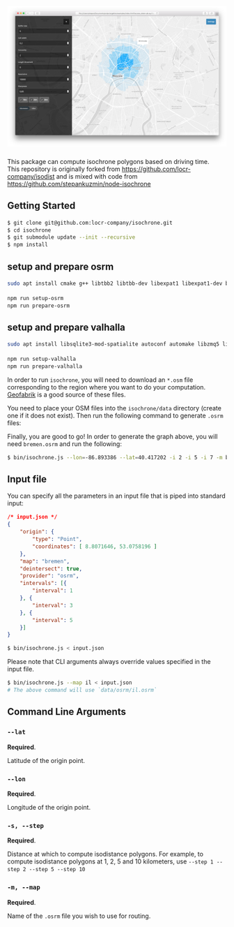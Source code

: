 # ![Header][0]

This package can compute isochrone polygons based on driving time.  
This repository is originally forked from https://github.com/locr-company/isodist and is mixed with code from https://github.com/stepankuzmin/node-isochrone

## Getting Started
```sh
$ git clone git@github.com:locr-company/isochrone.git
$ cd isochrone
$ git submodule update --init --recursive
$ npm install
```

## setup and prepare osrm
```sh
sudo apt install cmake g++ libtbb2 libtbb-dev libexpat1 libexpat1-dev bzip2 libbz2-1.0 libbz2-dev lua5.3 libluabind-dev liblua5.3-0 liblua5.3-dev libluajit-5.1-dev luajit zlib1g zlib1g-dev libboost-all-dev

npm run setup-osrm
npm run prepare-osrm
```

## setup and prepare valhalla
```sh
sudo apt install libsqlite3-mod-spatialite autoconf automake libzmq5 libzmq3-dev libczmq4 libczmq-dev curl libcurl4 libcurl4-openssl-dev libprotobuf-dev libgeos-dev libgeos++-dev protobuf-compiler spatialite-bin libsqlite3-dev libspatialite-dev libsqlite3-mod-spatialite lcov unzip

npm run setup-valhalla
npm run prepare-valhalla
```

In order to run `isochrone`, you will need to download an `*.osm` file corresponding to the region
where you want to do your computation. [Geofabrik][1] is a good source of these files.

You need to place your OSM files into the `isochrone/data` directory (create one if it does not exist).
Then run the following command to generate `.osrm` files:

Finally, you are good to go! In order to generate the graph above, you will need `bremen.osrm` and
run the following:
```sh
$ bin/isochrone.js --lon=-86.893386 --lat=40.417202 -i 2 -i 5 -i 7 -m bremen
```

## Input file
You can specify all the parameters in an input file that is piped into standard input:
```json
/* input.json */
{
	"origin": {
		"type": "Point",
		"coordinates": [ 8.8071646, 53.0758196 ]
	},
	"map": "bremen",
	"deintersect": true,
	"provider": "osrm",
	"intervals": [{
		"interval": 1
	}, {
		"interval": 3
	}, {
		"interval": 5
	}]
}

```
```sh
$ bin/isochrone.js < input.json
```

Please note that CLI arguments always override values specified in the input file.
```sh
$ bin/isochrone.js --map il < input.json
# The above command will use `data/osrm/il.osrm`
```


## Command Line Arguments

### `--lat`
**Required**.

Latitude of the origin point.

### `--lon`
**Required**.

Longitude of the origin point.

### `-s, --step`
**Required**.

Distance at which to compute isodistance polygons.
For example, to compute isodistance polygons at 1, 2, 5 and 10 kilometers, use
`--step 1 --step 2 --step 5 --step 10`


### `-m, --map`
**Required**.

Name of the `.osrm` file you wish to use for routing.


[0]: media/isochrone.png
[1]: https://download.geofabrik.de
